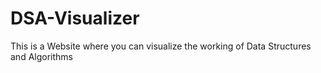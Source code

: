 # DSA-Visualizer
This is a Website where you can visualize the working of Data Structures and Algorithms
